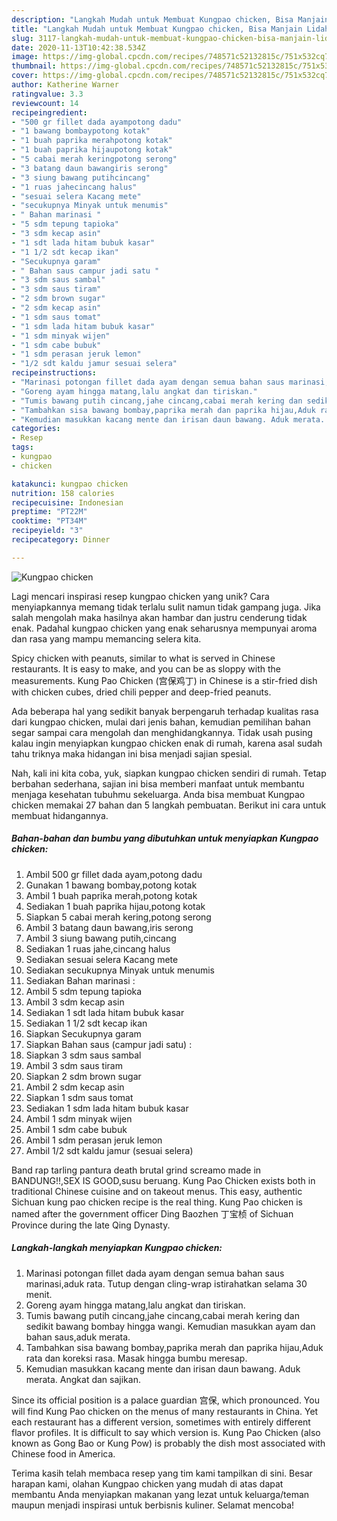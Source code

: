 ```yaml
---
description: "Langkah Mudah untuk Membuat Kungpao chicken, Bisa Manjain Lidah"
title: "Langkah Mudah untuk Membuat Kungpao chicken, Bisa Manjain Lidah"
slug: 3117-langkah-mudah-untuk-membuat-kungpao-chicken-bisa-manjain-lidah
date: 2020-11-13T10:42:38.534Z
image: https://img-global.cpcdn.com/recipes/748571c52132815c/751x532cq70/kungpao-chicken-foto-resep-utama.jpg
thumbnail: https://img-global.cpcdn.com/recipes/748571c52132815c/751x532cq70/kungpao-chicken-foto-resep-utama.jpg
cover: https://img-global.cpcdn.com/recipes/748571c52132815c/751x532cq70/kungpao-chicken-foto-resep-utama.jpg
author: Katherine Warner
ratingvalue: 3.3
reviewcount: 14
recipeingredient:
- "500 gr fillet dada ayampotong dadu"
- "1 bawang bombaypotong kotak"
- "1 buah paprika merahpotong kotak"
- "1 buah paprika hijaupotong kotak"
- "5 cabai merah keringpotong serong"
- "3 batang daun bawangiris serong"
- "3 siung bawang putihcincang"
- "1 ruas jahecincang halus"
- "sesuai selera Kacang mete"
- "secukupnya Minyak untuk menumis"
- " Bahan marinasi "
- "5 sdm tepung tapioka"
- "3 sdm kecap asin"
- "1 sdt lada hitam bubuk kasar"
- "1 1/2 sdt kecap ikan"
- "Secukupnya garam"
- " Bahan saus campur jadi satu "
- "3 sdm saus sambal"
- "3 sdm saus tiram"
- "2 sdm brown sugar"
- "2 sdm kecap asin"
- "1 sdm saus tomat"
- "1 sdm lada hitam bubuk kasar"
- "1 sdm minyak wijen"
- "1 sdm cabe bubuk"
- "1 sdm perasan jeruk lemon"
- "1/2 sdt kaldu jamur sesuai selera"
recipeinstructions:
- "Marinasi potongan fillet dada ayam dengan semua bahan saus marinasi,aduk rata. Tutup dengan cling-wrap istirahatkan selama 30 menit."
- "Goreng ayam hingga matang,lalu angkat dan tiriskan."
- "Tumis bawang putih cincang,jahe cincang,cabai merah kering dan sedikit bawang bombay hingga wangi. Kemudian masukkan ayam dan bahan saus,aduk merata."
- "Tambahkan sisa bawang bombay,paprika merah dan paprika hijau,Aduk rata dan koreksi rasa. Masak hingga bumbu meresap."
- "Kemudian masukkan kacang mente dan irisan daun bawang. Aduk merata. Angkat dan sajikan."
categories:
- Resep
tags:
- kungpao
- chicken

katakunci: kungpao chicken 
nutrition: 158 calories
recipecuisine: Indonesian
preptime: "PT22M"
cooktime: "PT34M"
recipeyield: "3"
recipecategory: Dinner

---
```



![Kungpao chicken](https://img-global.cpcdn.com/recipes/748571c52132815c/751x532cq70/kungpao-chicken-foto-resep-utama.jpg)

Lagi mencari inspirasi resep kungpao chicken yang unik? Cara menyiapkannya memang tidak terlalu sulit namun tidak gampang juga. Jika salah mengolah maka hasilnya akan hambar dan justru cenderung tidak enak. Padahal kungpao chicken yang enak seharusnya mempunyai aroma dan rasa yang mampu memancing selera kita.

Spicy chicken with peanuts, similar to what is served in Chinese restaurants. It is easy to make, and you can be as sloppy with the measurements. Kung Pao Chicken (宫保鸡丁) in Chinese is a stir-fried dish with chicken cubes, dried chili pepper and deep-fried peanuts.

Ada beberapa hal yang sedikit banyak berpengaruh terhadap kualitas rasa dari kungpao chicken, mulai dari jenis bahan, kemudian pemilihan bahan segar sampai cara mengolah dan menghidangkannya. Tidak usah pusing kalau ingin menyiapkan kungpao chicken enak di rumah, karena asal sudah tahu triknya maka hidangan ini bisa menjadi sajian spesial.


Nah, kali ini kita coba, yuk, siapkan kungpao chicken sendiri di rumah. Tetap berbahan sederhana, sajian ini bisa memberi manfaat untuk membantu menjaga kesehatan tubuhmu sekeluarga. Anda bisa membuat Kungpao chicken memakai 27 bahan dan 5 langkah pembuatan. Berikut ini cara untuk membuat hidangannya.

<!--inarticleads1-->

##### Bahan-bahan dan bumbu yang dibutuhkan untuk menyiapkan Kungpao chicken:

1. Ambil 500 gr fillet dada ayam,potong dadu
1. Gunakan 1 bawang bombay,potong kotak
1. Ambil 1 buah paprika merah,potong kotak
1. Sediakan 1 buah paprika hijau,potong kotak
1. Siapkan 5 cabai merah kering,potong serong
1. Ambil 3 batang daun bawang,iris serong
1. Ambil 3 siung bawang putih,cincang
1. Sediakan 1 ruas jahe,cincang halus
1. Sediakan sesuai selera Kacang mete
1. Sediakan secukupnya Minyak untuk menumis
1. Sediakan  Bahan marinasi :
1. Ambil 5 sdm tepung tapioka
1. Ambil 3 sdm kecap asin
1. Sediakan 1 sdt lada hitam bubuk kasar
1. Sediakan 1 1/2 sdt kecap ikan
1. Siapkan Secukupnya garam
1. Siapkan  Bahan saus (campur jadi satu) :
1. Siapkan 3 sdm saus sambal
1. Ambil 3 sdm saus tiram
1. Siapkan 2 sdm brown sugar
1. Ambil 2 sdm kecap asin
1. Siapkan 1 sdm saus tomat
1. Sediakan 1 sdm lada hitam bubuk kasar
1. Ambil 1 sdm minyak wijen
1. Ambil 1 sdm cabe bubuk
1. Ambil 1 sdm perasan jeruk lemon
1. Ambil 1/2 sdt kaldu jamur (sesuai selera)


Band rap tarling pantura death brutal grind screamo made in BANDUNG!!,SEX IS GOOD,susu beruang. Kung Pao Chicken exists both in traditional Chinese cuisine and on takeout menus. This easy, authentic Sichuan kung pao chicken recipe is the real thing. Kung Pao chicken is named after the government officer Ding Baozhen 丁宝桢 of Sichuan Province during the late Qing Dynasty. 

<!--inarticleads2-->

##### Langkah-langkah menyiapkan Kungpao chicken:

1. Marinasi potongan fillet dada ayam dengan semua bahan saus marinasi,aduk rata. Tutup dengan cling-wrap istirahatkan selama 30 menit.
1. Goreng ayam hingga matang,lalu angkat dan tiriskan.
1. Tumis bawang putih cincang,jahe cincang,cabai merah kering dan sedikit bawang bombay hingga wangi. Kemudian masukkan ayam dan bahan saus,aduk merata.
1. Tambahkan sisa bawang bombay,paprika merah dan paprika hijau,Aduk rata dan koreksi rasa. Masak hingga bumbu meresap.
1. Kemudian masukkan kacang mente dan irisan daun bawang. Aduk merata. Angkat dan sajikan.


Since its official position is a palace guardian 宫保, which pronounced. You will find Kung Pao chicken on the menus of many restaurants in China. Yet each restaurant has a different version, sometimes with entirely different flavor profiles. It is difficult to say which version is. Kung Pao Chicken (also known as Gong Bao or Kung Pow) is probably the dish most associated with Chinese food in America. 

Terima kasih telah membaca resep yang tim kami tampilkan di sini. Besar harapan kami, olahan Kungpao chicken yang mudah di atas dapat membantu Anda menyiapkan makanan yang lezat untuk keluarga/teman maupun menjadi inspirasi untuk berbisnis kuliner. Selamat mencoba!
